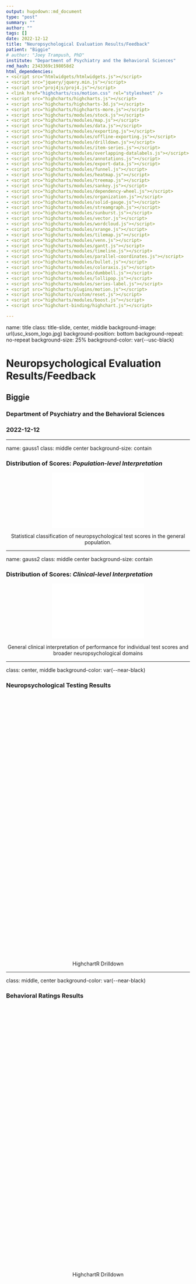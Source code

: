 ```yaml
---
output: hugodown::md_document
type: "post"
summary: ""
author: ""
tags: []
date: 2022-12-12
title: "Neuropsychological Evaluation Results/Feedback"
patient: "Biggie"
# author: "Joey Trampush, PhD"
institute: "Department of Psychiatry and the Behavioral Sciences"
rmd_hash: 2343369c198058d2
html_dependencies:
- <script src="htmlwidgets/htmlwidgets.js"></script>
- <script src="jquery/jquery.min.js"></script>
- <script src="proj4js/proj4.js"></script>
- <link href="highcharts/css/motion.css" rel="stylesheet" />
- <script src="highcharts/highcharts.js"></script>
- <script src="highcharts/highcharts-3d.js"></script>
- <script src="highcharts/highcharts-more.js"></script>
- <script src="highcharts/modules/stock.js"></script>
- <script src="highcharts/modules/map.js"></script>
- <script src="highcharts/modules/data.js"></script>
- <script src="highcharts/modules/exporting.js"></script>
- <script src="highcharts/modules/offline-exporting.js"></script>
- <script src="highcharts/modules/drilldown.js"></script>
- <script src="highcharts/modules/item-series.js"></script>
- <script src="highcharts/modules/overlapping-datalabels.js"></script>
- <script src="highcharts/modules/annotations.js"></script>
- <script src="highcharts/modules/export-data.js"></script>
- <script src="highcharts/modules/funnel.js"></script>
- <script src="highcharts/modules/heatmap.js"></script>
- <script src="highcharts/modules/treemap.js"></script>
- <script src="highcharts/modules/sankey.js"></script>
- <script src="highcharts/modules/dependency-wheel.js"></script>
- <script src="highcharts/modules/organization.js"></script>
- <script src="highcharts/modules/solid-gauge.js"></script>
- <script src="highcharts/modules/streamgraph.js"></script>
- <script src="highcharts/modules/sunburst.js"></script>
- <script src="highcharts/modules/vector.js"></script>
- <script src="highcharts/modules/wordcloud.js"></script>
- <script src="highcharts/modules/xrange.js"></script>
- <script src="highcharts/modules/tilemap.js"></script>
- <script src="highcharts/modules/venn.js"></script>
- <script src="highcharts/modules/gantt.js"></script>
- <script src="highcharts/modules/timeline.js"></script>
- <script src="highcharts/modules/parallel-coordinates.js"></script>
- <script src="highcharts/modules/bullet.js"></script>
- <script src="highcharts/modules/coloraxis.js"></script>
- <script src="highcharts/modules/dumbbell.js"></script>
- <script src="highcharts/modules/lollipop.js"></script>
- <script src="highcharts/modules/series-label.js"></script>
- <script src="highcharts/plugins/motion.js"></script>
- <script src="highcharts/custom/reset.js"></script>
- <script src="highcharts/modules/boost.js"></script>
- <script src="highchart-binding/highchart.js"></script>

---
```


name: title class: title-slide, center, middle background-image: url(usc_ksom_logo.jpg) background-position: bottom background-repeat: no-repeat background-size: 25% background-color: var(--usc-black)

# Neuropsychological Evaluation Results/Feedback

## Biggie

### 

### Department of Psychiatry and the Behavioral Sciences

### 2022-12-12

------------------------------------------------------------------------

name: gauss1 class: middle center background-size: contain

### Distribution of Scores: *Population-level Interpretation*

<div class="highlight">

<div class="figure" style="text-align: center">

<embed src="plot_narrow.pdf" title="Statistical classification of neuropsychological test scores in the general population." width="50%" type="application/pdf" />
<p class="caption">
Statistical classification of neuropsychological test scores in the general population.
</p>

</div>

</div>

------------------------------------------------------------------------

name: gauss2 class: middle center background-size: contain

### Distribution of Scores: *Clinical-level Interpretation*

<div class="highlight">

<div class="figure" style="text-align: center">

<embed src="plot_broad.pdf" title="General clinical interpretation of performance for individual test scores and broader neuropsychological domains" width="50%" type="application/pdf" />
<p class="caption">
General clinical interpretation of performance for individual test scores and broader neuropsychological domains
</p>

</div>

</div>

------------------------------------------------------------------------

class: center, middle background-color: var(--near-black)

### Neuropsychological Testing Results

<div class="highlight">

</div>

<div class="highlight">

</div>

<div class="highlight">

</div>

<div class="highlight">

</div>

<div class="highlight">

</div>

<div class="highlight">

</div>

<div class="highlight">

<div class="figure" style="text-align: center">

<div class="highchart html-widget html-fill-item" id="htmlwidget-755c9de0ba33d0d8933c" style="width:100%;height:711.936px;"></div>
<script type="application/json" data-for="htmlwidget-755c9de0ba33d0d8933c">{"x":{"hc_opts":{"chart":{"reflow":true,"style":{"fontFamily":"Cabin"},"backgroundColor":["gray"]},"title":{"text":"Biggie","style":{"fontSize":"15px"}},"yAxis":{"title":{"text":"Z-Score (M = 0, SD = 1)"},"labels":{"format":"{value}"}},"credits":{"enabled":false},"exporting":{"enabled":false},"boost":{"enabled":false},"plotOptions":{"series":{"label":{"enabled":false},"turboThreshold":0,"colorByPoint":true,"allowPointSelect":true,"dataLabels":true},"treemap":{"layoutAlgorithm":"squarified"}},"series":[{"group":"group","data":[{"name":"Intelligence/General Ability","y":1.57,"y2":92,"range":"Above Average","drilldown":"intelligence/general ability"},{"name":"Verbal/Language","y":1.41,"y2":88,"range":"High Average","drilldown":"verbal/language"},{"name":"Visual Perception/Construction","y":0.85,"y2":79,"range":"High Average","drilldown":"visual perception/construction"},{"name":"Attention/Executive","y":0.6,"y2":69,"range":"Average","drilldown":"attention/executive"},{"name":"Memory","y":0.14,"y2":55,"range":"Average","drilldown":"memory"}],"type":"bar","name":"Neuropsychological Test Scores"}],"xAxis":{"type":"category","title":{"text":"Domain"},"categories":null},"tooltip":{"pointFormat":"<table>\n  <tr>\n    <th>Name<\/th>\n    <td>{point.name}<\/td>\n  <\/tr>\n  <tr>\n    <th>Score<\/th>\n    <td>{point.y}<\/td>\n  <\/tr>\n  <tr>\n    <th>Percentile<\/th>\n    <td>{point.y2}<\/td>\n  <\/tr>\n  <tr>\n    <th>Range<\/th>\n    <td>{point.range}<\/td>\n  <\/tr>\n<\/table>","useHTML":true,"valueDecimals":1},"drilldown":{"allowPointDrilldown":true,"series":[{"id":"memory","type":"column","data":[{"name":"Memory Index","y":0.92,"y2":82,"range":"High Average","drilldown":"memory_memory index"},{"name":"Delayed Recall","y":0.1,"y2":53,"range":"Average","drilldown":"memory_delayed recall"},{"name":"Learning Efficiency","y":0.1,"y2":54,"range":"Average","drilldown":"memory_learning efficiency"}]},{"id":"attention/executive","type":"column","data":[{"name":"Everyday Executive","y":1.9,"y2":97,"range":"Above Average","drilldown":"attention/executive_everyday executive"},{"name":"Attention/Executive","y":1.23,"y2":87,"range":"High Average","drilldown":"attention/executive_attention/executive"},{"name":"Cognitive Efficiency","y":1.03,"y2":84,"range":"High Average","drilldown":"attention/executive_cognitive efficiency"},{"name":"Processing Speed","y":0.69,"y2":71,"range":"Average","drilldown":"attention/executive_processing speed"},{"name":"Planning","y":0.65,"y2":71,"range":"Average","drilldown":"attention/executive_planning"},{"name":"Attention Span","y":0.49,"y2":68,"range":"Average","drilldown":"attention/executive_attention span"},{"name":"Response Monitoring","y":0.14,"y2":55,"range":"Average","drilldown":"attention/executive_response monitoring"},{"name":"Working Memory","y":0.11,"y2":54,"range":"Average","drilldown":"attention/executive_working memory"},{"name":"Orientation","y":0,"y2":50,"range":"Average","drilldown":"attention/executive_orientation"}]},{"id":"verbal/language","type":"column","data":[{"name":"Acquired Knowledge","y":2.33,"y2":99,"range":"Exceptionally High","drilldown":"verbal/language_acquired knowledge"},{"name":"Fluency","y":1.67,"y2":93,"range":"Above Average","drilldown":"verbal/language_fluency"},{"name":"Language Index","y":1.28,"y2":90,"range":"High Average","drilldown":"verbal/language_language index"},{"name":"Expression","y":0.81,"y2":79,"range":"High Average","drilldown":"verbal/language_expression"},{"name":"Comprehension","y":0.41,"y2":66,"range":"Average","drilldown":"verbal/language_comprehension"}]},{"id":"intelligence/general ability","type":"column","data":[{"name":"Crystallized Intelligence","y":1.76,"y2":94,"range":"Above Average","drilldown":"intelligence/general ability_crystallized intelligence"},{"name":"Neurocognitive Index","y":1.75,"y2":96,"range":"Above Average","drilldown":"intelligence/general ability_neurocognitive index"},{"name":"Fluid Intelligence","y":0.99,"y2":84,"range":"High Average","drilldown":"intelligence/general ability_fluid intelligence"}]},{"id":"visual perception/construction","type":"column","data":[{"name":"Spatial Index","y":1.17,"y2":88,"range":"High Average","drilldown":"visual perception/construction_spatial index"},{"name":"Fluid Reasoning","y":0.99,"y2":84,"range":"High Average","drilldown":"visual perception/construction_fluid reasoning"},{"name":"Visual Processing","y":0.9,"y2":82,"range":"High Average","drilldown":"visual perception/construction_visual processing"},{"name":"Planning","y":0.3,"y2":62,"range":"Average","drilldown":"visual perception/construction_planning"}]},{"id":"memory_learning efficiency","type":"column","data":[{"name":"Visual Memory","y":1.08,"y2":86,"range":"High Average","drilldown":"memory_learning efficiency_visual memory"},{"name":"Story Memory","y":0.81,"y2":79,"range":"High Average","drilldown":"memory_learning efficiency_story memory"},{"name":"Word-List Learning","y":-0.18,"y2":44,"range":"Average","drilldown":"memory_learning efficiency_word-list learning"}]},{"id":"memory_delayed recall","type":"column","data":[{"name":"Visual Memory","y":0.66,"y2":73,"range":"Average","drilldown":"memory_delayed recall_visual memory"},{"name":"Recognition Memory","y":0.33,"y2":63,"range":"Average","drilldown":"memory_delayed recall_recognition memory"},{"name":"Free-Recall Memory","y":-0.27,"y2":40,"range":"Average","drilldown":"memory_delayed recall_free-recall memory"},{"name":"Story Memory","y":-0.29,"y2":40,"range":"Average","drilldown":"memory_delayed recall_story memory"}]},{"id":"memory_memory index","type":"column","data":[{"name":"Memory Index","y":0.92,"y2":82,"range":"High Average","drilldown":"memory_memory index_memory index"}]},{"id":"attention/executive_attention span","type":"column","data":[{"name":"Verbal Attention","y":0.49,"y2":68,"range":"Average","drilldown":"attention/executive_attention span_verbal attention"}]},{"id":"attention/executive_response monitoring","type":"column","data":[{"name":"Response Monitoring","y":0.14,"y2":55,"range":"Average","drilldown":"attention/executive_response monitoring_response monitoring"}]},{"id":"attention/executive_orientation","type":"column","data":[{"name":"General Verbal Information","y":0,"y2":50,"range":"Average","drilldown":"attention/executive_orientation_general verbal information"}]},{"id":"attention/executive_working memory","type":"column","data":[{"name":"Verbal Working Memory","y":0.11,"y2":54,"range":"Average","drilldown":"attention/executive_working memory_verbal working memory"}]},{"id":"attention/executive_everyday executive","type":"column","data":[{"name":"Judgment","y":1.9,"y2":97,"range":"Above Average","drilldown":"attention/executive_everyday executive_judgment"}]},{"id":"attention/executive_cognitive efficiency","type":"column","data":[{"name":"Psychomotor Speed","y":1.24,"y2":89,"range":"High Average","drilldown":"attention/executive_cognitive efficiency_psychomotor speed"},{"name":"Cognitive Efficiency","y":0.61,"y2":73,"range":"Average","drilldown":"attention/executive_cognitive efficiency_cognitive efficiency"}]},{"id":"attention/executive_planning","type":"column","data":[{"name":"Planning","y":1.2,"y2":88,"range":"High Average","drilldown":"attention/executive_planning_planning"},{"name":"Problem Solving","y":0.1,"y2":54,"range":"Average","drilldown":"attention/executive_planning_problem solving"}]},{"id":"attention/executive_processing speed","type":"column","data":[{"name":"Psychomotor Speed","y":1.3,"y2":90,"range":"High Average","drilldown":"attention/executive_processing speed_psychomotor speed"},{"name":"Cognitive Efficiency","y":0.38,"y2":62,"range":"Average","drilldown":"attention/executive_processing speed_cognitive efficiency"}]},{"id":"attention/executive_attention/executive","type":"column","data":[{"name":"Executive Functions Index","y":1.64,"y2":95,"range":"Above Average","drilldown":"attention/executive_attention/executive_executive functions index"},{"name":"Attention Index","y":0.81,"y2":79,"range":"High Average","drilldown":"attention/executive_attention/executive_attention index"}]},{"id":"verbal/language_comprehension","type":"column","data":[{"name":"Listening Ability","y":0.41,"y2":66,"range":"Average","drilldown":"verbal/language_comprehension_listening ability"}]},{"id":"verbal/language_acquired knowledge","type":"column","data":[{"name":"Verbal Reasoning","y":2.33,"y2":99,"range":"Exceptionally High","drilldown":"verbal/language_acquired knowledge_verbal reasoning"}]},{"id":"verbal/language_language index","type":"column","data":[{"name":"Language Index","y":1.28,"y2":90,"range":"High Average","drilldown":"verbal/language_language index_language index"}]},{"id":"verbal/language_expression","type":"column","data":[{"name":"Word Retrieval","y":0.81,"y2":79,"range":"High Average","drilldown":"verbal/language_expression_word retrieval"}]},{"id":"verbal/language_fluency","type":"column","data":[{"name":"Ideational Fluency","y":2.33,"y2":99,"range":"Exceptionally High","drilldown":"verbal/language_fluency_ideational fluency"},{"name":"Phonemic Fluency","y":1.6,"y2":94,"range":"Above Average","drilldown":"verbal/language_fluency_phonemic fluency"},{"name":"Semantic Fluency","y":1.1,"y2":86,"range":"High Average","drilldown":"verbal/language_fluency_semantic fluency"}]},{"id":"intelligence/general ability_crystallized intelligence","type":"column","data":[{"name":"Verbal Reasoning","y":2.33,"y2":99,"range":"Exceptionally High","drilldown":"intelligence/general ability_crystallized intelligence_verbal reasoning"},{"name":"Premorbid Ability","y":1.2,"y2":88,"range":"High Average","drilldown":"intelligence/general ability_crystallized intelligence_premorbid ability"}]},{"id":"intelligence/general ability_fluid intelligence","type":"column","data":[{"name":"Inductive Reasoning","y":0.99,"y2":84,"range":"High Average","drilldown":"intelligence/general ability_fluid intelligence_inductive reasoning"}]},{"id":"intelligence/general ability_neurocognitive index","type":"column","data":[{"name":"Neurocognitive Index","y":1.75,"y2":96,"range":"Above Average","drilldown":"intelligence/general ability_neurocognitive index_neurocognitive index"}]},{"id":"visual perception/construction_fluid reasoning","type":"column","data":[{"name":"Inductive Reasoning","y":0.99,"y2":84,"range":"High Average","drilldown":"visual perception/construction_fluid reasoning_inductive reasoning"}]},{"id":"visual perception/construction_visual processing","type":"column","data":[{"name":"Visuoconstruction","y":0.99,"y2":84,"range":"High Average","drilldown":"visual perception/construction_visual processing_visuoconstruction"},{"name":"Visuoperception","y":0.81,"y2":79,"range":"High Average","drilldown":"visual perception/construction_visual processing_visuoperception"}]},{"id":"visual perception/construction_planning","type":"column","data":[{"name":"Perceptual Organization","y":0.3,"y2":62,"range":"Average","drilldown":"visual perception/construction_planning_perceptual organization"}]},{"id":"visual perception/construction_spatial index","type":"column","data":[{"name":"Spatial Index","y":1.17,"y2":88,"range":"High Average","drilldown":"visual perception/construction_spatial index_spatial index"}]},{"id":"memory_learning efficiency_word-list learning","type":"column","data":[{"name":"Trial 2 Correct","y":0.33,"y2":63,"range":"Average"},{"name":"Trial 1 Correct","y":0,"y2":50,"range":"Average"},{"name":"Trial 3 Correct","y":0,"y2":50,"range":"Average"},{"name":"Trials 1-4 Correct","y":-0.2,"y2":42,"range":"Average"},{"name":"Trial 4 Correct","y":-0.99,"y2":16,"range":"Low Average"}]},{"id":"memory_learning efficiency_story memory","type":"column","data":[{"name":"Story Learning Immediate Recall","y":0.81,"y2":79,"range":"High Average"}]},{"id":"memory_learning efficiency_visual memory","type":"column","data":[{"name":"Shape Learning Immediate Recognition","y":1.08,"y2":86,"range":"High Average"}]},{"id":"memory_delayed recall_story memory","type":"column","data":[{"name":"Story Learning Delayed Recall","y":0.1,"y2":54,"range":"Average"},{"name":"Story Learning Percent Retention","y":-0.67,"y2":25,"range":"Average"}]},{"id":"memory_delayed recall_free-recall memory","type":"column","data":[{"name":"Long Delay Cued Recall","y":0,"y2":50,"range":"Average"},{"name":"Short Delay Free Recall","y":0,"y2":50,"range":"Average"},{"name":"Long Delay Free Recall","y":-0.67,"y2":25,"range":"Average"}]},{"id":"memory_delayed recall_recognition memory","type":"column","data":[{"name":"Recognition Discriminability (d')","y":0.67,"y2":75,"range":"High Average"},{"name":"Recognition Discriminability Nonparametric","y":0.33,"y2":63,"range":"Average"},{"name":"Total Hits","y":0.33,"y2":63,"range":"Average"},{"name":"Total False Positives","y":0,"y2":50,"range":"Average"}]},{"id":"memory_delayed recall_visual memory","type":"column","data":[{"name":"Shape Learning Delayed Recognition","y":1.08,"y2":86,"range":"High Average"},{"name":"ROCFT Delayed Recall","y":0.9,"y2":82,"range":"High Average"},{"name":"Shape Learning Percent Retention","y":0,"y2":50,"range":"Average"}]},{"id":"memory_memory index_memory index","type":"column","data":[{"name":"NAB Memory Index","y":0.92,"y2":82,"range":"High Average"}]},{"id":"attention/executive_attention span_verbal attention","type":"column","data":[{"name":"Digits Forward Longest Span","y":0.67,"y2":75,"range":"High Average"},{"name":"Digits Forward","y":0.31,"y2":62,"range":"Average"}]},{"id":"attention/executive_response monitoring_response monitoring","type":"column","data":[{"name":"Total Intrusions","y":0.67,"y2":75,"range":"High Average"},{"name":"Total Repetitions","y":0,"y2":50,"range":"Average"},{"name":"Word Generation Perseverations","y":0,"y2":50,"range":"Average"},{"name":"Numbers & Letters Part A Errors","y":-0.1,"y2":46,"range":"Average"}]},{"id":"attention/executive_orientation_general verbal information","type":"column","data":[{"name":"Orientation","y":0,"y2":50,"range":"Average"}]},{"id":"attention/executive_working memory_verbal working memory","type":"column","data":[{"name":"Letter-Number Sequencing","y":0.33,"y2":63,"range":"Average"},{"name":"Digits Backward","y":0,"y2":50,"range":"Average"},{"name":"Digits Backward Longest Span","y":0,"y2":50,"range":"Average"}]},{"id":"attention/executive_everyday executive_judgment","type":"column","data":[{"name":"Judgment","y":1.9,"y2":97,"range":"Above Average"}]},{"id":"attention/executive_cognitive efficiency_psychomotor speed","type":"column","data":[{"name":"Numbers & Letters Part A Efficiency","y":1.41,"y2":92,"range":"Above Average"},{"name":"Numbers & Letters Part A Speed","y":1.08,"y2":86,"range":"High Average"}]},{"id":"attention/executive_cognitive efficiency_cognitive efficiency","type":"column","data":[{"name":"Numbers & Letters Part B Efficiency","y":0.61,"y2":73,"range":"Average"}]},{"id":"attention/executive_planning_planning","type":"column","data":[{"name":"Unstructured Task","y":1.2,"y2":88,"range":"High Average"}]},{"id":"attention/executive_planning_problem solving","type":"column","data":[{"name":"Mazes","y":0.1,"y2":54,"range":"Average"}]},{"id":"attention/executive_processing speed_psychomotor speed","type":"column","data":[{"name":"Trails A","y":1.3,"y2":90,"range":"High Average"}]},{"id":"attention/executive_processing speed_cognitive efficiency","type":"column","data":[{"name":"Trails B","y":1.1,"y2":86,"range":"High Average"},{"name":"Coding","y":-0.33,"y2":37,"range":"Average"}]},{"id":"attention/executive_attention/executive_executive functions index","type":"column","data":[{"name":"NAB Executive Functions Index","y":1.64,"y2":95,"range":"Above Average"}]},{"id":"attention/executive_attention/executive_attention index","type":"column","data":[{"name":"NAB Attention Index","y":0.81,"y2":79,"range":"High Average"}]},{"id":"verbal/language_comprehension_listening ability","type":"column","data":[{"name":"Auditory Comprehension","y":0.41,"y2":66,"range":"Average"}]},{"id":"verbal/language_acquired knowledge_verbal reasoning","type":"column","data":[{"name":"Similarities","y":2.33,"y2":99,"range":"Exceptionally High"}]},{"id":"verbal/language_language index_language index","type":"column","data":[{"name":"NAB Language Index","y":1.28,"y2":90,"range":"High Average"}]},{"id":"verbal/language_expression_word retrieval","type":"column","data":[{"name":"Naming","y":0.81,"y2":79,"range":"High Average"}]},{"id":"verbal/language_fluency_phonemic fluency","type":"column","data":[{"name":"Letter Fluency","y":1.6,"y2":94,"range":"Above Average"}]},{"id":"verbal/language_fluency_semantic fluency","type":"column","data":[{"name":"Category Fluency","y":1.1,"y2":86,"range":"High Average"}]},{"id":"verbal/language_fluency_ideational fluency","type":"column","data":[{"name":"Word Generation","y":2.33,"y2":99,"range":"Exceptionally High"}]},{"id":"intelligence/general ability_crystallized intelligence_verbal reasoning","type":"column","data":[{"name":"Similarities","y":2.33,"y2":99,"range":"Exceptionally High"}]},{"id":"intelligence/general ability_crystallized intelligence_premorbid ability","type":"column","data":[{"name":"TOPF Standard Score","y":1.2,"y2":88,"range":"High Average"}]},{"id":"intelligence/general ability_fluid intelligence_inductive reasoning","type":"column","data":[{"name":"Matrix Reasoning","y":0.99,"y2":84,"range":"High Average"}]},{"id":"intelligence/general ability_neurocognitive index_neurocognitive index","type":"column","data":[{"name":"NAB Total Index","y":1.75,"y2":96,"range":"Above Average"}]},{"id":"visual perception/construction_fluid reasoning_inductive reasoning","type":"column","data":[{"name":"Matrix Reasoning","y":0.99,"y2":84,"range":"High Average"}]},{"id":"visual perception/construction_visual processing_visuoperception","type":"column","data":[{"name":"Visual Discrimination","y":0.81,"y2":79,"range":"High Average"}]},{"id":"visual perception/construction_visual processing_visuoconstruction","type":"column","data":[{"name":"Design Construction","y":0.99,"y2":84,"range":"High Average"}]},{"id":"visual perception/construction_planning_perceptual organization","type":"column","data":[{"name":"ROCFT Copy","y":0.3,"y2":62,"range":"Average"}]},{"id":"visual perception/construction_spatial index_spatial index","type":"column","data":[{"name":"NAB Spatial Index","y":1.17,"y2":88,"range":"High Average"}]}]},"colorAxis":{"minColor":"red","maxColor":"blue"}},"theme":{"colors":["#2b908f","#90ee7e","#f45b5b","#7798BF","#aaeeee","#ff0066","#eeaaee","#55BF3B"],"chart":{"backgroundColor":{"linearGradient":{"x1":0,"y1":0,"x2":1,"y2":1},"stops":[[0,"#2a2a2b"],[1,"#3e3e40"]]},"style":{"fontFamily":"Unica One, sans-serif","color":"#A2A39C"},"plotBorderColor":"#606063"},"title":{"style":{"color":"#E0E0E3","textTransform":"uppercase","fontSize":"20px"},"align":"left"},"subtitle":{"style":{"color":"#E0E0E3","textTransform":"uppercase"},"align":"left"},"legend":{"align":"right","verticalAlign":"bottom","itemStyle":{"fontWeight":"normal","color":"#E0E0E3"},"itemHoverStyle":{"color":"#FFF"},"itemHiddenStyle":{"color":"#606063"}},"xAxis":{"gridLineDashStyle":"Dot","gridLineWidth":1,"gridLineColor":"#707073","lineColor":"#707073","minorGridLineColor":"#505053","tickColor":"#707073","tickWidth":1,"labels":{"style":{"color":"#E0E0E3"}},"title":{"style":{"color":"#A0A0A3"}}},"yAxis":{"gridLineDashStyle":"Dot","gridLineColor":"#707073","lineColor":"#707073","minorGridLineColor":"#505053","tickColor":"#707073","tickWidth":1,"labels":{"style":{"color":"#E0E0E3"}},"title":{"style":{"color":"#A0A0A3"}}},"tooltip":{"backgroundColor":"rgba(0, 0, 0, 0.85)","style":{"color":"#F0F0F0"}},"plotOptions":{"series":{"dataLabels":{"color":"#B0B0B3"},"marker":{"lineColor":"#333"}},"boxplot":{"fillColor":"#505053"},"candlestick":{"lineColor":"white"},"errorbar":{"color":"white"}},"credits":{"style":{"color":"#666"}},"labels":{"style":{"color":"#707073"}},"drilldown":{"activeAxisLabelStyle":{"color":"#F0F0F3"},"activeDataLabelStyle":{"color":"#F0F0F3"}},"navigation":{"buttonOptions":{"symbolStroke":"#DDDDDD","theme":{"fill":"#505053"}}},"rangeSelector":{"buttonTheme":{"fill":"#505053","stroke":"#000000","style":{"color":"#CCC"},"states":{"hover":{"fill":"#707073","stroke":"#000000","style":{"color":"white"}},"select":{"fill":"#000003","stroke":"#000000","style":{"color":"white"}}}},"inputBoxBorderColor":"#505053","inputStyle":{"backgroundColor":"#333","color":"silver"},"labelStyle":{"color":"silver"}},"navigator":{"handles":{"backgroundColor":"#666","borderColor":"#AAA"},"outlineColor":"#CCC","maskFill":"rgba(255,255,255,0.1)","series":{"color":"#7798BF","lineColor":"#A6C7ED"},"xAxis":{"gridLineColor":"#505053"}},"scrollbar":{"barBackgroundColor":"#808083","barBorderColor":"#808083","buttonArrowColor":"#CCC","buttonBackgroundColor":"#606063","buttonBorderColor":"#606063","rifleColor":"#FFF","trackBackgroundColor":"#404043","trackBorderColor":"#404043"},"legendBackgroundColor":"rgba(0, 0, 0, 0.5)","background2":"#505053","dataLabelsColor":"#B0B0B3","textColor":"#C0C0C0","contrastTextColor":"#F0F0F3","maskColor":"rgba(255,255,255,0.3)"},"conf_opts":{"global":{"Date":null,"VMLRadialGradientURL":"http =//code.highcharts.com/list(version)/gfx/vml-radial-gradient.png","canvasToolsURL":"http =//code.highcharts.com/list(version)/modules/canvas-tools.js","getTimezoneOffset":null,"timezoneOffset":0,"useUTC":true},"lang":{"contextButtonTitle":"Chart context menu","decimalPoint":".","downloadCSV":"Download CSV","downloadJPEG":"Download JPEG image","downloadPDF":"Download PDF document","downloadPNG":"Download PNG image","downloadSVG":"Download SVG vector image","downloadXLS":"Download XLS","drillUpText":"◁ Back to {series.name}","exitFullscreen":"Exit from full screen","exportData":{"annotationHeader":"Annotations","categoryDatetimeHeader":"DateTime","categoryHeader":"Category"},"hideData":"Hide data table","invalidDate":null,"loading":"Loading...","months":["January","February","March","April","May","June","July","August","September","October","November","December"],"noData":"No data to display","numericSymbolMagnitude":1000,"numericSymbols":["k","M","G","T","P","E"],"printChart":"Print chart","resetZoom":"Reset zoom","resetZoomTitle":"Reset zoom level 1:1","shortMonths":["Jan","Feb","Mar","Apr","May","Jun","Jul","Aug","Sep","Oct","Nov","Dec"],"shortWeekdays":["Sat","Sun","Mon","Tue","Wed","Thu","Fri"],"thousandsSep":" ","viewData":"View data table","viewFullscreen":"View in full screen","weekdays":["Sunday","Monday","Tuesday","Wednesday","Thursday","Friday","Saturday"]}},"type":"chart","fonts":["Unica+One","Cabin"],"debug":false},"evals":[],"jsHooks":[]}</script>
<p class="caption">
HighchartR Drilldown
</p>

</div>

</div>

------------------------------------------------------------------------

class: middle, center background-color: var(--near-black)

### Behavioral Ratings Results

<div class="highlight">

</div>

<div class="highlight">

</div>

<div class="highlight">

</div>

<div class="highlight">

</div>

<div class="highlight">

</div>

<div class="highlight">

<div class="figure" style="text-align: center">

<div class="highchart html-widget html-fill-item" id="htmlwidget-17f32aeb95dd6965d3ee" style="width:100%;height:711.936px;"></div>
<script type="application/json" data-for="htmlwidget-17f32aeb95dd6965d3ee">{"x":{"hc_opts":{"chart":{"reflow":true,"style":{"fontFamily":"Cabin"},"backgroundColor":["gray"]},"title":{"text":"Biggie","style":{"fontSize":"15px"}},"yAxis":{"title":{"text":"Z-Score (M = 0, SD = 1)"},"labels":{"format":"{value}"}},"credits":{"enabled":false},"exporting":{"enabled":false},"boost":{"enabled":false},"plotOptions":{"series":{"label":{"enabled":false},"turboThreshold":0,"colorByPoint":true,"allowPointSelect":true,"dataLabels":true},"treemap":{"layoutAlgorithm":"squarified"}},"series":[{"group":"group","data":[{"name":"Behavioral/Emotional/Social","y":0,"y2":60,"range":"Average","drilldown":"behavioral/emotional/social"}],"type":"bar","name":"Behavioral Rating Scales"}],"xAxis":{"type":"category","title":{"text":"Domain"},"categories":null},"tooltip":{"pointFormat":"<table>\n  <tr>\n    <th>Name<\/th>\n    <td>{point.name}<\/td>\n  <\/tr>\n  <tr>\n    <th>Score<\/th>\n    <td>{point.y}<\/td>\n  <\/tr>\n  <tr>\n    <th>Percentile<\/th>\n    <td>{point.y2}<\/td>\n  <\/tr>\n  <tr>\n    <th>Range<\/th>\n    <td>{point.range}<\/td>\n  <\/tr>\n<\/table>","useHTML":true,"valueDecimals":1},"drilldown":{"allowPointDrilldown":true,"series":[{"id":"behavioral/emotional/social","type":"column","data":[{"name":"Interpersonal","y":2,"y2":96,"range":"Significantly Elevated","drilldown":"behavioral/emotional/social_interpersonal"},{"name":"Mania/Hypomania","y":2,"y2":91,"range":"Significantly Elevated","drilldown":"behavioral/emotional/social_mania/hypomania"},{"name":"Antisocial Personality Disorder","y":1,"y2":84,"range":"Mildly Elevated","drilldown":"behavioral/emotional/social_antisocial personality disorder"},{"name":"Anxiety","y":1,"y2":77,"range":"Mildly Elevated","drilldown":"behavioral/emotional/social_anxiety"},{"name":"Anxiety Disorder","y":1,"y2":76,"range":"Mildly Elevated","drilldown":"behavioral/emotional/social_anxiety disorder"},{"name":"Borderline Personality Disorder","y":1,"y2":80,"range":"Mildly Elevated","drilldown":"behavioral/emotional/social_borderline personality disorder"},{"name":"Depression","y":1,"y2":73,"range":"Mildly Elevated","drilldown":"behavioral/emotional/social_depression"},{"name":"Attention/Executive","y":0,"y2":57,"range":"Average","drilldown":"behavioral/emotional/social_attention/executive"},{"name":"Social Environment","y":-0,"y2":41,"range":"Average","drilldown":"behavioral/emotional/social_social environment"},{"name":"Somatic Symptom Disorder","y":0,"y2":61,"range":"Average","drilldown":"behavioral/emotional/social_somatic symptom disorder"},{"name":"Substance Use Disorder","y":-0,"y2":38,"range":"Average","drilldown":"behavioral/emotional/social_substance use disorder"},{"name":"Treatment Considerations","y":-0,"y2":34,"range":"Average","drilldown":"behavioral/emotional/social_treatment considerations"},{"name":"Aggression","y":-1,"y2":17,"range":"Average","drilldown":"behavioral/emotional/social_aggression"},{"name":"Schizophrenia Spectrum Disorder","y":-1,"y2":27,"range":"Average","drilldown":"behavioral/emotional/social_schizophrenia spectrum disorder"}]},{"id":"behavioral/emotional/social_attention/executive","type":"column","data":[{"name":"DSM-5 ADHD Symptoms Total","y":1,"y2":55,"range":"Mildly Elevated","drilldown":"behavioral/emotional/social_attention/executive_dsm-5 adhd symptoms total"},{"name":"DSM-5 Inattentive Symptoms","y":1,"y2":58,"range":"Mildly Elevated","drilldown":"behavioral/emotional/social_attention/executive_dsm-5 inattentive symptoms"},{"name":"Emotion Regulation","y":1,"y2":81,"range":"Mildly Elevated","drilldown":"behavioral/emotional/social_attention/executive_emotion regulation"},{"name":"Flexibility","y":1,"y2":80,"range":"Mildly Elevated","drilldown":"behavioral/emotional/social_attention/executive_flexibility"},{"name":"Hyperactivity/Restlessness","y":1,"y2":64,"range":"Mildly Elevated","drilldown":"behavioral/emotional/social_attention/executive_hyperactivity/restlessness"},{"name":"Inattention/Memory Problems","y":1,"y2":67,"range":"Mildly Elevated","drilldown":"behavioral/emotional/social_attention/executive_inattention/memory problems"},{"name":"Problems with Self-Concept","y":1,"y2":76,"range":"Mildly Elevated","drilldown":"behavioral/emotional/social_attention/executive_problems with self-concept"},{"name":"ADHD Index","y":0,"y2":60,"range":"Average","drilldown":"behavioral/emotional/social_attention/executive_adhd index"},{"name":"Attention","y":-0,"y2":48,"range":"Average","drilldown":"behavioral/emotional/social_attention/executive_attention"},{"name":"DSM-5 Hyperactive-Impulsive Symptoms","y":0,"y2":54,"range":"Average","drilldown":"behavioral/emotional/social_attention/executive_dsm-5 hyperactive-impulsive symptoms"},{"name":"Full Scale","y":0,"y2":54,"range":"Average","drilldown":"behavioral/emotional/social_attention/executive_full scale"},{"name":"Inhibitory Control","y":0,"y2":54,"range":"Average","drilldown":"behavioral/emotional/social_attention/executive_inhibitory control"},{"name":"Organization","y":-0,"y2":46,"range":"Average","drilldown":"behavioral/emotional/social_attention/executive_organization"},{"name":"Planning","y":0,"y2":66,"range":"Average","drilldown":"behavioral/emotional/social_attention/executive_planning"},{"name":"Self-Monitoring","y":0,"y2":63,"range":"Average","drilldown":"behavioral/emotional/social_attention/executive_self-monitoring"},{"name":"Working Memory","y":-0,"y2":48,"range":"Average","drilldown":"behavioral/emotional/social_attention/executive_working memory"},{"name":"Impulsivity/Emotional Lability","y":-1,"y2":29,"range":"Average","drilldown":"behavioral/emotional/social_attention/executive_impulsivity/emotional lability"},{"name":"Initiation","y":-1,"y2":28,"range":"Average","drilldown":"behavioral/emotional/social_attention/executive_initiation"}]},{"id":"behavioral/emotional/social_somatic symptom disorder","type":"column","data":[{"name":"Somatic Symptom Disorder","y":0,"y2":61,"range":"Average","drilldown":"behavioral/emotional/social_somatic symptom disorder_somatic symptom disorder"}]},{"id":"behavioral/emotional/social_anxiety","type":"column","data":[{"name":"Anxiety","y":1,"y2":77,"range":"Mildly Elevated","drilldown":"behavioral/emotional/social_anxiety_anxiety"}]},{"id":"behavioral/emotional/social_anxiety disorder","type":"column","data":[{"name":"Anxiety Disorder","y":1,"y2":76,"range":"Mildly Elevated","drilldown":"behavioral/emotional/social_anxiety disorder_anxiety disorder"}]},{"id":"behavioral/emotional/social_depression","type":"column","data":[{"name":"Depression","y":1,"y2":73,"range":"Mildly Elevated","drilldown":"behavioral/emotional/social_depression_depression"}]},{"id":"behavioral/emotional/social_mania/hypomania","type":"column","data":[{"name":"Mania/Hypomania","y":2,"y2":91,"range":"Significantly Elevated","drilldown":"behavioral/emotional/social_mania/hypomania_mania/hypomania"}]},{"id":"behavioral/emotional/social_schizophrenia spectrum disorder","type":"column","data":[{"name":"Schizophrenia Spectrum Disorder","y":-1,"y2":27,"range":"Average","drilldown":"behavioral/emotional/social_schizophrenia spectrum disorder_schizophrenia spectrum disorder"}]},{"id":"behavioral/emotional/social_borderline personality disorder","type":"column","data":[{"name":"Borderline Personality Disorder","y":1,"y2":80,"range":"Mildly Elevated","drilldown":"behavioral/emotional/social_borderline personality disorder_borderline personality disorder"}]},{"id":"behavioral/emotional/social_antisocial personality disorder","type":"column","data":[{"name":"Antisocial Personality Disorder","y":1,"y2":84,"range":"Mildly Elevated","drilldown":"behavioral/emotional/social_antisocial personality disorder_antisocial personality disorder"}]},{"id":"behavioral/emotional/social_aggression","type":"column","data":[{"name":"Aggression","y":-1,"y2":17,"range":"Average","drilldown":"behavioral/emotional/social_aggression_aggression"}]},{"id":"behavioral/emotional/social_substance use disorder","type":"column","data":[{"name":"Substance Use Disorder","y":-0,"y2":38,"range":"Average","drilldown":"behavioral/emotional/social_substance use disorder_substance use disorder"}]},{"id":"behavioral/emotional/social_social environment","type":"column","data":[{"name":"Social Environment","y":-0,"y2":41,"range":"Average","drilldown":"behavioral/emotional/social_social environment_social environment"}]},{"id":"behavioral/emotional/social_treatment considerations","type":"column","data":[{"name":"Treatment Considerations","y":-0,"y2":34,"range":"Average","drilldown":"behavioral/emotional/social_treatment considerations_treatment considerations"}]},{"id":"behavioral/emotional/social_interpersonal","type":"column","data":[{"name":"Interpersonal","y":2,"y2":96,"range":"Significantly Elevated","drilldown":"behavioral/emotional/social_interpersonal_interpersonal"}]},{"id":"behavioral/emotional/social_attention/executive_inattention/memory problems","type":"column","data":[{"name":"Inattention/Memory Problems","y":1,"y2":67,"range":"Mildly Elevated"}]},{"id":"behavioral/emotional/social_attention/executive_hyperactivity/restlessness","type":"column","data":[{"name":"Hyperactivity/Restlessness","y":1,"y2":64,"range":"Mildly Elevated"}]},{"id":"behavioral/emotional/social_attention/executive_impulsivity/emotional lability","type":"column","data":[{"name":"Impulsivity/Emotional Lability","y":-1,"y2":29,"range":"Average"}]},{"id":"behavioral/emotional/social_attention/executive_problems with self-concept","type":"column","data":[{"name":"Problems with Self-Concept","y":1,"y2":76,"range":"Mildly Elevated"}]},{"id":"behavioral/emotional/social_attention/executive_dsm-5 inattentive symptoms","type":"column","data":[{"name":"DSM-5 Inattentive Symptoms","y":1,"y2":58,"range":"Mildly Elevated"}]},{"id":"behavioral/emotional/social_attention/executive_dsm-5 hyperactive-impulsive symptoms","type":"column","data":[{"name":"DSM-5 Hyperactive-Impulsive Symptoms","y":0,"y2":54,"range":"Average"}]},{"id":"behavioral/emotional/social_attention/executive_dsm-5 adhd symptoms total","type":"column","data":[{"name":"DSM-5 ADHD Symptoms Total","y":1,"y2":55,"range":"Mildly Elevated"}]},{"id":"behavioral/emotional/social_attention/executive_adhd index","type":"column","data":[{"name":"ADHD Index","y":0,"y2":60,"range":"Average"}]},{"id":"behavioral/emotional/social_attention/executive_full scale","type":"column","data":[{"name":"Full Scale","y":0,"y2":54,"range":"Average"}]},{"id":"behavioral/emotional/social_attention/executive_attention","type":"column","data":[{"name":"Attention","y":-0,"y2":48,"range":"Average"}]},{"id":"behavioral/emotional/social_attention/executive_emotion regulation","type":"column","data":[{"name":"Emotion Regulation","y":1,"y2":81,"range":"Mildly Elevated"}]},{"id":"behavioral/emotional/social_attention/executive_flexibility","type":"column","data":[{"name":"Flexibility","y":1,"y2":80,"range":"Mildly Elevated"}]},{"id":"behavioral/emotional/social_attention/executive_inhibitory control","type":"column","data":[{"name":"Inhibitory Control","y":0,"y2":54,"range":"Average"}]},{"id":"behavioral/emotional/social_attention/executive_initiation","type":"column","data":[{"name":"Initiation","y":-1,"y2":28,"range":"Average"}]},{"id":"behavioral/emotional/social_attention/executive_organization","type":"column","data":[{"name":"Organization","y":-0,"y2":46,"range":"Average"}]},{"id":"behavioral/emotional/social_attention/executive_planning","type":"column","data":[{"name":"Planning","y":0,"y2":66,"range":"Average"}]},{"id":"behavioral/emotional/social_attention/executive_self-monitoring","type":"column","data":[{"name":"Self-Monitoring","y":0,"y2":63,"range":"Average"}]},{"id":"behavioral/emotional/social_attention/executive_working memory","type":"column","data":[{"name":"Working Memory","y":-0,"y2":48,"range":"Average"}]},{"id":"behavioral/emotional/social_somatic symptom disorder_somatic symptom disorder","type":"column","data":[{"name":"Health Concerns","y":1,"y2":81,"range":"Mildly Elevated"},{"name":"Conversion","y":0,"y2":53,"range":"Average"},{"name":"Somatic Complaints","y":0,"y2":65,"range":"Average"},{"name":"Somatization","y":-0,"y2":46,"range":"Average"}]},{"id":"behavioral/emotional/social_anxiety_anxiety","type":"column","data":[{"name":"Cognitive (A)","y":2,"y2":98,"range":"Significantly Elevated"},{"name":"Physiological (A)","y":2,"y2":98,"range":"Significantly Elevated"},{"name":"Anxiety","y":1,"y2":90,"range":"Mildly Elevated"},{"name":"Affective (A)","y":-1,"y2":21,"range":"Average"}]},{"id":"behavioral/emotional/social_anxiety disorder_anxiety disorder","type":"column","data":[{"name":"Anxiety-Related Disorders","y":2,"y2":95,"range":"Significantly Elevated"},{"name":"Traumatic Stress","y":2,"y2":99,"range":"Significantly Elevated"},{"name":"Obsessive-Compulsive","y":1,"y2":88,"range":"Mildly Elevated"},{"name":"Phobias","y":-1,"y2":24,"range":"Average"}]},{"id":"behavioral/emotional/social_depression_depression","type":"column","data":[{"name":"Cognitive (D)","y":1,"y2":78,"range":"Mildly Elevated"},{"name":"Depression","y":1,"y2":84,"range":"Mildly Elevated"},{"name":"Physiological (D)","y":1,"y2":88,"range":"Mildly Elevated"},{"name":"Affective (D)","y":0,"y2":69,"range":"Average"},{"name":"Suicidal Ideation","y":-0,"y2":46,"range":"Average"}]},{"id":"behavioral/emotional/social_mania/hypomania_mania/hypomania","type":"column","data":[{"name":"Activity Level","y":2,"y2":97,"range":"Significantly Elevated"},{"name":"Grandiosity","y":2,"y2":99,"range":"Significantly Elevated"},{"name":"Mania","y":2,"y2":99,"range":"Significantly Elevated"},{"name":"Irritability","y":0,"y2":69,"range":"Average"}]},{"id":"behavioral/emotional/social_schizophrenia spectrum disorder_schizophrenia spectrum disorder","type":"column","data":[{"name":"Thought Disorder","y":1,"y2":78,"range":"Mildly Elevated"},{"name":"Psychotic Experiences","y":-0,"y2":34,"range":"Average"},{"name":"Resentment","y":-0,"y2":38,"range":"Average"},{"name":"Paranoia","y":-1,"y2":11,"range":"Average"},{"name":"Persecution","y":-1,"y2":13,"range":"Average"},{"name":"Schizophrenia","y":-1,"y2":30,"range":"Average"},{"name":"Social Detachment","y":-1,"y2":8,"range":"Average"},{"name":"Hypervigilance","y":-2,"y2":5,"range":"Below Average"}]},{"id":"behavioral/emotional/social_borderline personality disorder_borderline personality disorder","type":"column","data":[{"name":"Identity Problems","y":2,"y2":99,"range":"Significantly Elevated"},{"name":"Self-Harm","y":2,"y2":96,"range":"Significantly Elevated"},{"name":"Borderline Features","y":1,"y2":93,"range":"Mildly Elevated"},{"name":"Negative Relationships","y":1,"y2":72,"range":"Mildly Elevated"},{"name":"Affective Instability","y":-0,"y2":42,"range":"Average"}]},{"id":"behavioral/emotional/social_antisocial personality disorder_antisocial personality disorder","type":"column","data":[{"name":"Antisocial Features","y":2,"y2":98,"range":"Significantly Elevated"},{"name":"Stimulus-Seeking","y":2,"y2":99,"range":"Significantly Elevated"},{"name":"Antisocial Behaviors","y":1,"y2":81,"range":"Mildly Elevated"},{"name":"Egocentricity","y":0,"y2":57,"range":"Average"}]},{"id":"behavioral/emotional/social_aggression_aggression","type":"column","data":[{"name":"Physical Aggression","y":-0,"y2":46,"range":"Average"},{"name":"Aggression","y":-1,"y2":9,"range":"Average"},{"name":"Verbal Aggression","y":-1,"y2":9,"range":"Average"},{"name":"Aggressive Attitude","y":-2,"y2":5,"range":"Below Average"}]},{"id":"behavioral/emotional/social_substance use disorder_substance use disorder","type":"column","data":[{"name":"Alcohol Problems","y":0,"y2":50,"range":"Average"},{"name":"Drug Problems","y":-1,"y2":27,"range":"Average"}]},{"id":"behavioral/emotional/social_social environment_social environment","type":"column","data":[{"name":"Stress","y":0,"y2":61,"range":"Average"},{"name":"Nonsupport","y":-1,"y2":21,"range":"Average"}]},{"id":"behavioral/emotional/social_treatment considerations_treatment considerations","type":"column","data":[{"name":"Treatment Rejection","y":-0,"y2":34,"range":"Average"}]},{"id":"behavioral/emotional/social_interpersonal_interpersonal","type":"column","data":[{"name":"Dominance","y":2,"y2":95,"range":"Significantly Elevated"},{"name":"Warmth","y":2,"y2":98,"range":"Significantly Elevated"}]}]},"colorAxis":{"minColor":"red","maxColor":"blue"}},"theme":{"colors":["#2b908f","#90ee7e","#f45b5b","#7798BF","#aaeeee","#ff0066","#eeaaee","#55BF3B"],"chart":{"backgroundColor":{"linearGradient":{"x1":0,"y1":0,"x2":1,"y2":1},"stops":[[0,"#2a2a2b"],[1,"#3e3e40"]]},"style":{"fontFamily":"Unica One, sans-serif","color":"#A2A39C"},"plotBorderColor":"#606063"},"title":{"style":{"color":"#E0E0E3","textTransform":"uppercase","fontSize":"20px"},"align":"left"},"subtitle":{"style":{"color":"#E0E0E3","textTransform":"uppercase"},"align":"left"},"legend":{"align":"right","verticalAlign":"bottom","itemStyle":{"fontWeight":"normal","color":"#E0E0E3"},"itemHoverStyle":{"color":"#FFF"},"itemHiddenStyle":{"color":"#606063"}},"xAxis":{"gridLineDashStyle":"Dot","gridLineWidth":1,"gridLineColor":"#707073","lineColor":"#707073","minorGridLineColor":"#505053","tickColor":"#707073","tickWidth":1,"labels":{"style":{"color":"#E0E0E3"}},"title":{"style":{"color":"#A0A0A3"}}},"yAxis":{"gridLineDashStyle":"Dot","gridLineColor":"#707073","lineColor":"#707073","minorGridLineColor":"#505053","tickColor":"#707073","tickWidth":1,"labels":{"style":{"color":"#E0E0E3"}},"title":{"style":{"color":"#A0A0A3"}}},"tooltip":{"backgroundColor":"rgba(0, 0, 0, 0.85)","style":{"color":"#F0F0F0"}},"plotOptions":{"series":{"dataLabels":{"color":"#B0B0B3"},"marker":{"lineColor":"#333"}},"boxplot":{"fillColor":"#505053"},"candlestick":{"lineColor":"white"},"errorbar":{"color":"white"}},"credits":{"style":{"color":"#666"}},"labels":{"style":{"color":"#707073"}},"drilldown":{"activeAxisLabelStyle":{"color":"#F0F0F3"},"activeDataLabelStyle":{"color":"#F0F0F3"}},"navigation":{"buttonOptions":{"symbolStroke":"#DDDDDD","theme":{"fill":"#505053"}}},"rangeSelector":{"buttonTheme":{"fill":"#505053","stroke":"#000000","style":{"color":"#CCC"},"states":{"hover":{"fill":"#707073","stroke":"#000000","style":{"color":"white"}},"select":{"fill":"#000003","stroke":"#000000","style":{"color":"white"}}}},"inputBoxBorderColor":"#505053","inputStyle":{"backgroundColor":"#333","color":"silver"},"labelStyle":{"color":"silver"}},"navigator":{"handles":{"backgroundColor":"#666","borderColor":"#AAA"},"outlineColor":"#CCC","maskFill":"rgba(255,255,255,0.1)","series":{"color":"#7798BF","lineColor":"#A6C7ED"},"xAxis":{"gridLineColor":"#505053"}},"scrollbar":{"barBackgroundColor":"#808083","barBorderColor":"#808083","buttonArrowColor":"#CCC","buttonBackgroundColor":"#606063","buttonBorderColor":"#606063","rifleColor":"#FFF","trackBackgroundColor":"#404043","trackBorderColor":"#404043"},"legendBackgroundColor":"rgba(0, 0, 0, 0.5)","background2":"#505053","dataLabelsColor":"#B0B0B3","textColor":"#C0C0C0","contrastTextColor":"#F0F0F3","maskColor":"rgba(255,255,255,0.3)"},"conf_opts":{"global":{"Date":null,"VMLRadialGradientURL":"http =//code.highcharts.com/list(version)/gfx/vml-radial-gradient.png","canvasToolsURL":"http =//code.highcharts.com/list(version)/modules/canvas-tools.js","getTimezoneOffset":null,"timezoneOffset":0,"useUTC":true},"lang":{"contextButtonTitle":"Chart context menu","decimalPoint":".","downloadCSV":"Download CSV","downloadJPEG":"Download JPEG image","downloadPDF":"Download PDF document","downloadPNG":"Download PNG image","downloadSVG":"Download SVG vector image","downloadXLS":"Download XLS","drillUpText":"◁ Back to {series.name}","exitFullscreen":"Exit from full screen","exportData":{"annotationHeader":"Annotations","categoryDatetimeHeader":"DateTime","categoryHeader":"Category"},"hideData":"Hide data table","invalidDate":null,"loading":"Loading...","months":["January","February","March","April","May","June","July","August","September","October","November","December"],"noData":"No data to display","numericSymbolMagnitude":1000,"numericSymbols":["k","M","G","T","P","E"],"printChart":"Print chart","resetZoom":"Reset zoom","resetZoomTitle":"Reset zoom level 1:1","shortMonths":["Jan","Feb","Mar","Apr","May","Jun","Jul","Aug","Sep","Oct","Nov","Dec"],"shortWeekdays":["Sat","Sun","Mon","Tue","Wed","Thu","Fri"],"thousandsSep":" ","viewData":"View data table","viewFullscreen":"View in full screen","weekdays":["Sunday","Monday","Tuesday","Wednesday","Thursday","Friday","Saturday"]}},"type":"chart","fonts":["Unica+One","Cabin"],"debug":false},"evals":[],"jsHooks":[]}</script>
<p class="caption">
HighchartR Drilldown
</p>

</div>

</div>


